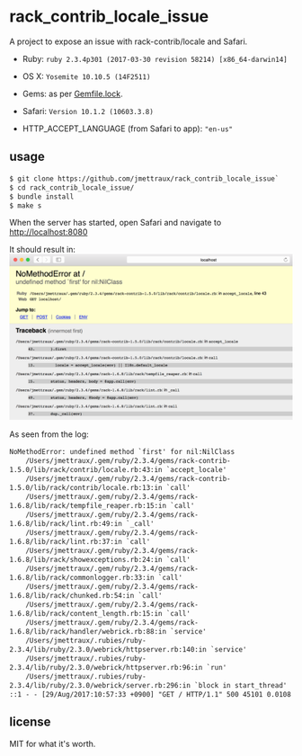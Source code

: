 
# rack_contrib_locale_issue

A project to expose an issue with rack-contrib/locale and Safari.

* Ruby: `ruby 2.3.4p301 (2017-03-30 revision 58214) [x86_64-darwin14]`
* OS X: `Yosemite 10.10.5 (14F2511)`
* Gems: as per [Gemfile.lock](Gemfile.lock).

* Safari: `Version 10.1.2 (10603.3.8)`
* HTTP_ACCEPT_LANGUAGE (from Safari to app): `"en-us"`

## usage

```
$ git clone https://github.com/jmettraux/rack_contrib_locale_issue`
$ cd rack_contrib_locale_issue/
$ bundle install
$ make s
```

When the server has started, open Safari and navigate to [http://localhost:8080](http://localhost:8080)

It should result in:
![Safari error](safari_error.png)

As seen from the log:
```
NoMethodError: undefined method `first' for nil:NilClass
	/Users/jmettraux/.gem/ruby/2.3.4/gems/rack-contrib-1.5.0/lib/rack/contrib/locale.rb:43:in `accept_locale'
	/Users/jmettraux/.gem/ruby/2.3.4/gems/rack-contrib-1.5.0/lib/rack/contrib/locale.rb:13:in `call'
	/Users/jmettraux/.gem/ruby/2.3.4/gems/rack-1.6.8/lib/rack/tempfile_reaper.rb:15:in `call'
	/Users/jmettraux/.gem/ruby/2.3.4/gems/rack-1.6.8/lib/rack/lint.rb:49:in `_call'
	/Users/jmettraux/.gem/ruby/2.3.4/gems/rack-1.6.8/lib/rack/lint.rb:37:in `call'
	/Users/jmettraux/.gem/ruby/2.3.4/gems/rack-1.6.8/lib/rack/showexceptions.rb:24:in `call'
	/Users/jmettraux/.gem/ruby/2.3.4/gems/rack-1.6.8/lib/rack/commonlogger.rb:33:in `call'
	/Users/jmettraux/.gem/ruby/2.3.4/gems/rack-1.6.8/lib/rack/chunked.rb:54:in `call'
	/Users/jmettraux/.gem/ruby/2.3.4/gems/rack-1.6.8/lib/rack/content_length.rb:15:in `call'
	/Users/jmettraux/.gem/ruby/2.3.4/gems/rack-1.6.8/lib/rack/handler/webrick.rb:88:in `service'
	/Users/jmettraux/.rubies/ruby-2.3.4/lib/ruby/2.3.0/webrick/httpserver.rb:140:in `service'
	/Users/jmettraux/.rubies/ruby-2.3.4/lib/ruby/2.3.0/webrick/httpserver.rb:96:in `run'
	/Users/jmettraux/.rubies/ruby-2.3.4/lib/ruby/2.3.0/webrick/server.rb:296:in `block in start_thread'
::1 - - [29/Aug/2017:10:57:33 +0900] "GET / HTTP/1.1" 500 45101 0.0108
```

## license

MIT for what it's worth.

